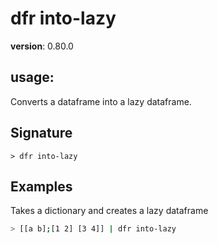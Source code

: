 # dfr into-lazy

**version**: 0.80.0

## **usage**:

Converts a dataframe into a lazy dataframe.

## Signature

`> dfr into-lazy `

## Examples

Takes a dictionary and creates a lazy dataframe

```bash
> [[a b];[1 2] [3 4]] | dfr into-lazy
```
